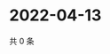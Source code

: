 # 2022-04-13

共 0 条

<!-- BEGIN WEIBO -->
<!-- 最后更新时间 Wed Apr 13 2022 21:23:57 GMT+0800 (China Standard Time) -->

<!-- END WEIBO -->
